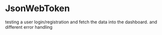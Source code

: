 # JsonWebToken
 testing a user  login/registration and fetch the data into the dashboard. and different error handling 
